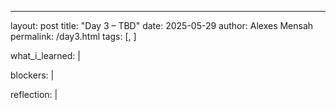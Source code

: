 ---
layout: post
title: "Day 3 – TBD"
date: 2025-05-29
author: Alexes Mensah
permalink: /day3.html
tags: [, ]

what_i_learned: |
 
blockers: |
  
  
reflection: | 
 
